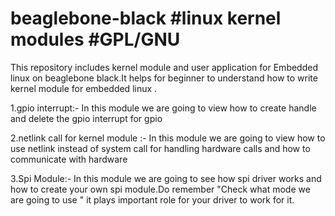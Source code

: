 # beaglebone-black #linux kernel modules #GPL/GNU

This repository includes kernel module and user application for Embedded linux on beaglebone black.It helps for beginner to understand how to write kernel module for embedded linux .


1.gpio interrupt:-
  In this module we are going to view how to create handle and delete the gpio interrupt for gpio 

2.netlink call for kernel module :- 
  In this module we are going to view how to use netlink instead of system call for handling hardware calls and how to     communicate with hardware

3.Spi Module:-
  In this module we are going to see how spi driver works and how to create your own spi module.Do remember "Check what 
  mode we are going to use " it plays important role for your driver to work for it.
